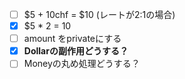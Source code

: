 - [ ] $5 + 10chf = $10 (レートが2:1の場合)
- [x] $5 * 2 = 10
- [ ] amount をprivateにする
- [x] **Dollarの副作用どうする？**
- [ ] Moneyの丸め処理どうする？